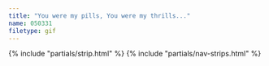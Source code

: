 ```yaml
---
title: "You were my pills, You were my thrills..."
name: 050331
filetype: gif
---
```


{% include "partials/strip.html" %}
{% include "partials/nav-strips.html" %}